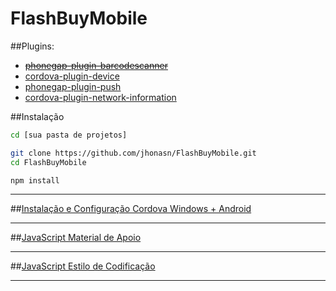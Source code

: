 # FlashBuyMobile

##Plugins:
 - ~~[phonegap-plugin-barcodescanner](https://github.com/phonegap/phonegap-plugin-barcodescanner)~~
 - [cordova-plugin-device](https://github.com/apache/cordova-plugin-device)
 - [phonegap-plugin-push](https://github.com/phonegap/phonegap-plugin-push)
 - [cordova-plugin-network-information](https://github.com/apache/cordova-plugin-network-information)

##Instalação
```bash
cd [sua pasta de projetos]

git clone https://github.com/jhonasn/FlashBuyMobile.git
cd FlashBuyMobile

npm install
```

---

##[Instalação e Configuração Cordova Windows + Android](https://docs.google.com/document/d/19J-oy0pL-LuMrOGTGXOL15cuSX9mpp0WQ9nldDdeIVc/edit?usp=sharing)

---

##[JavaScript Material de Apoio](https://github.com/jhonasn/FlashBuyMobile/blob/master/apoio/JavaScript%20Documento%20de%20Apoio%20PI.md)

---

##[JavaScript Estilo de Codificação](https://github.com/armoucar/javascript-style-guide)

---
